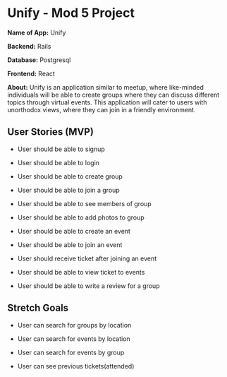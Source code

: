 # Unify - Mod 5 Project

**Name of App:** Unify

**Backend:** Rails

**Database:** Postgresql

**Frontend:** React 

**About:** Unify is an application similar to meetup, where like-minded individuals will be able to create groups where they can discuss different topics through virtual events. This application will cater to users with unorthodox views, where they can join in a friendly environment. 


## User Stories (MVP)

* User should be able to signup

* User should be able to login

* User should be able to create group

* User should be able to join a group

* User should be able to see members of group

* User should be able to add photos to group

* User should be able to create an event

* User should be able to join an event

* User should receive ticket after joining an event

* User should be able to view ticket to events

* User should be able to write a review for a group

## Stretch Goals

* User can search for groups by location

* User can search for events by location

* User can search for events by group

* User can see previous tickets(attended)
